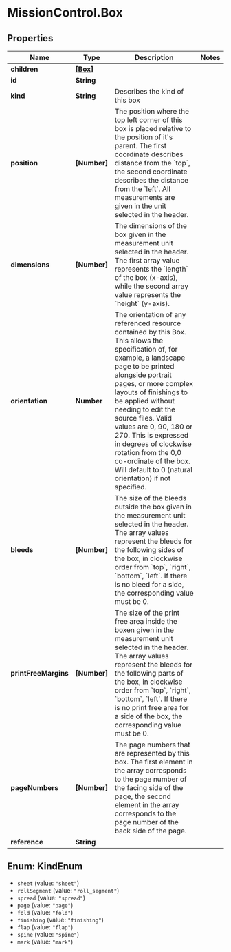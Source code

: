 # MissionControl.Box

## Properties
Name | Type | Description | Notes
------------ | ------------- | ------------- | -------------
**children** | [**[Box]**](Box.md) |  | 
**id** | **String** |  | 
**kind** | **String** | Describes the kind of this box | 
**position** | **[Number]** | The position where the top left corner of this box is placed relative to the position of it&#x27;s parent. The first coordinate describes distance from the &#x60;top&#x60;, the second coordinate describes the distance from the &#x60;left&#x60;. All measurements are given in the unit selected in the header. | 
**dimensions** | **[Number]** | The dimensions of the box given in the measurement unit selected in the header. The first array value represents the &#x60;length&#x60; of the box (x-axis), while the second array value represents the &#x60;height&#x60; (y-axis). | 
**orientation** | **Number** | The orientation of any referenced resource contained by this Box. This allows the specification of, for example, a landscape page to be printed alongside portrait pages, or more complex layouts of finishings to be applied without needing to edit the source files. Valid values are 0, 90, 180 or 270. This is expressed in degrees of clockwise rotation from the 0,0 co-ordinate of the box. Will default to 0 (natural orientation) if not specified. | 
**bleeds** | **[Number]** | The size of the bleeds outside the box given in the measurement unit selected in the header. The array values represent the bleeds for the following sides of the box, in clockwise order from &#x60;top&#x60;, &#x60;right&#x60;, &#x60;bottom&#x60;, &#x60;left&#x60;. If there is no bleed for a side, the corresponding value must be 0. | 
**printFreeMargins** | **[Number]** | The size of the print free area inside the boxen given in the measurement unit selected in the header. The array values represent the bleeds for the following parts of the box, in clockwise order from &#x60;top&#x60;, &#x60;right&#x60;, &#x60;bottom&#x60;, &#x60;left&#x60;. If there is no print free area for a side of the box, the corresponding value must be 0. | 
**pageNumbers** | **[Number]** | The page numbers that are represented by this box. The first element in the array corresponds to the page number of the facing side of the page, the second element in the array corresponds to the page number of the back side of the page. | 
**reference** | **String** |  | 

<a name="KindEnum"></a>
## Enum: KindEnum

* `sheet` (value: `"sheet"`)
* `rollSegment` (value: `"roll_segment"`)
* `spread` (value: `"spread"`)
* `page` (value: `"page"`)
* `fold` (value: `"fold"`)
* `finishing` (value: `"finishing"`)
* `flap` (value: `"flap"`)
* `spine` (value: `"spine"`)
* `mark` (value: `"mark"`)

